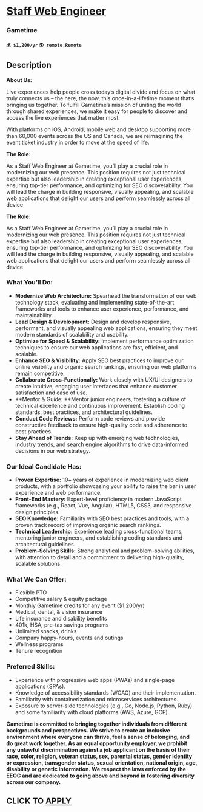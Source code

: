 # [Staff Web Engineer](https://www.remotewlb.com/apply/staff-web-engineer-127223)  
### Gametime  
#### `💰 $1,200/yr` `🌎 remote,Remote`  

## Description

 **About Us:**

Live experiences help people cross today’s digital divide and focus on what truly connects us – the here, the now, this once-in-a-lifetime moment that’s bringing us together. To fulfill Gametime’s mission of uniting the world through shared experiences, we make it easy for people to discover and access the live experiences that matter most.

  

With platforms on iOS, Android, mobile web and desktop supporting more than 60,000 events across the US and Canada, we are reimagining the event ticket industry in order to move at the speed of life.

  

 **The Role:**

As a Staff Web Engineer at Gametime, you’ll play a crucial role in modernizing our web presence. This position requires not just technical expertise but also leadership in creating exceptional user experiences, ensuring top-tier performance, and optimizing for SEO discoverability. You will lead the charge in building responsive, visually appealing, and scalable web applications that delight our users and perform seamlessly across all device

  

 **The Role:**

As a Staff Web Engineer at Gametime, you’ll play a crucial role in modernizing our web presence. This position requires not just technical expertise but also leadership in creating exceptional user experiences, ensuring top-tier performance, and optimizing for SEO discoverability. You will lead the charge in building responsive, visually appealing, and scalable web applications that delight our users and perform seamlessly across all device

  

### What You’ll Do:

*  **Modernize Web Architecture:** Spearhead the transformation of our web technology stack, evaluating and implementing state-of-the-art frameworks and tools to enhance user experience, performance, and maintainability.
*  **Lead Design & Development:** Design and develop responsive, performant, and visually appealing web applications, ensuring they meet modern standards of scalability and usability.
*  **Optimize for Speed & Scalability:** Implement performance optimization techniques to ensure our web applications are fast, efficient, and scalable.
*  **Enhance SEO & Visibility:** Apply SEO best practices to improve our online visibility and organic search rankings, ensuring our web platforms remain competitive.
*  **Collaborate Cross-Functionally:** Work closely with UX/UI designers to create intuitive, engaging user interfaces that enhance customer satisfaction and ease of use.
*  **Mentor & Guide: **Mentor junior engineers, fostering a culture of technical excellence and continuous improvement. Establish coding standards, best practices, and architectural guidelines.
*  **Conduct Code Reviews:** Perform code reviews and provide constructive feedback to ensure high-quality code and adherence to best practices.
*  **Stay Ahead of Trends:** Keep up with emerging web technologies, industry trends, and search engine algorithms to drive data-informed decisions in our web strategy.

  

### Our Ideal Candidate Has:

*  **Proven Expertise:** 10+ years of experience in modernizing web client products, with a portfolio showcasing your ability to raise the bar in user experience and web performance.
*  **Front-End Mastery:** Expert-level proficiency in modern JavaScript frameworks (e.g., React, Vue, Angular), HTML5, CSS3, and responsive design principles.
*  **SEO Knowledge:** Familiarity with SEO best practices and tools, with a proven track record of improving organic search rankings.
*  **Technical Leadership:** Experience leading cross-functional teams, mentoring junior engineers, and establishing coding standards and architectural guidelines.
*  **Problem-Solving Skills:** Strong analytical and problem-solving abilities, with attention to detail and a commitment to delivering high-quality, scalable solutions.

  

### What We Can Offer:

* Flexible PTO
* Competitive salary & equity package
* Monthly Gametime credits for any event ($1,200/yr)
* Medical, dental, & vision insurance
* Life insurance and disability benefits
* 401k, HSA, pre-tax savings programs
* Unlimited snacks, drinks
* Company happy-hours, events and outings
* Wellness programs
* Tenure recognition

  

### Preferred Skills:

* Experience with progressive web apps (PWAs) and single-page applications (SPAs).
* Knowledge of accessibility standards (WCAG) and their implementation.
* Familiarity with containerization and microservices architectures.
* Exposure to server-side technologies (e.g., Go, Node.js, Python, Ruby) and some familiarity with cloud platforms (AWS, Azure, GCP).

  

 **Gametime is committed to bringing together individuals from different backgrounds and perspectives. We strive to create an inclusive environment where everyone can thrive, feel a sense of belonging, and do great work together. As an equal opportunity employer, we prohibit any unlawful discrimination against a job applicant on the basis of their race, color, religion, veteran status, sex, parental status, gender identity or expression, transgender status, sexual orientation, national origin, age, disability or genetic information. We respect the laws enforced by the EEOC and are dedicated to going above and beyond in fostering diversity across our company.**

  
## CLICK TO [APPLY](https://www.remotewlb.com/apply/staff-web-engineer-127223)

